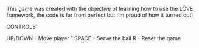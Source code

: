 This game was created with the objective of learning how to use the LÖVE framework, the code is far from perfect but i'm proud of how it turned out!

CONTROLS:

UP/DOWN - Move player 1
SPACE - Serve the ball
R - Reset the game
